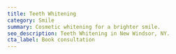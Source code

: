 ```yaml
---
title: Teeth Whitening
category: Smile
summary: Cosmetic whitening for a brighter smile.
seo_description: Teeth Whitening in New Windsor, NY.
cta_label: Book consultation
---
```


